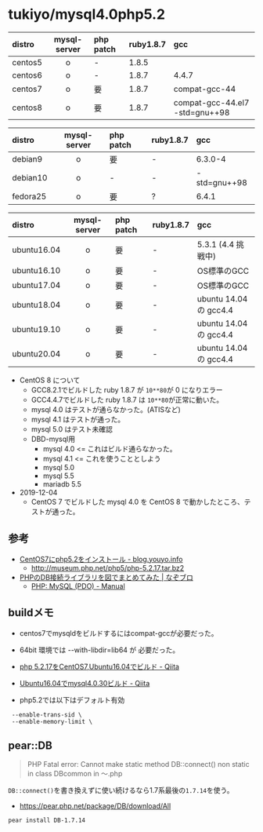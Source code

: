 # tukiyo/mysql4.0php5.2

|distro|mysql-server|php patch|ruby1.8.7| gcc |
|:--|:--:|:--|:--|:--|
|centos5| o | - | 1.8.5 | | 
|centos6| o | - | 1.8.7 | 4.4.7 | 
|centos7| o |要| 1.8.7 | compat-gcc-44 | 
|centos8| o |要| 1.8.7 | compat-gcc-44.el7 -std=gnu++98 | 

|distro|mysql-server|php patch|ruby1.8.7| gcc |
|:--|:--:|:--|:--|:--|
|debian9| o |要| - | 6.3.0-4 |
|debian10| o | - | - | -std=gnu++98 |
|fedora25| o |要| ? | 6.4.1 |

|distro|mysql-server|php patch|ruby1.8.7| gcc |
|:--|:--:|:--|:--|:--|
|ubuntu16.04| o |要| - | 5.3.1 (4.4 挑戦中) |
|ubuntu16.10| o |要| - | OS標準のGCC |
|ubuntu17.04| o |要| - | OS標準のGCC |
|ubuntu18.04| o |要| - | ubuntu 14.04 の gcc4.4 |
|ubuntu19.10| o |要| - | ubuntu 14.04 の gcc4.4 |
|ubuntu20.04| o |要| - | ubuntu 14.04 の gcc4.4 |

* CentOS 8 について
    * GCC8.2.1でビルドした ruby 1.8.7 が `10**80`が 0 になりエラー
    * GCC4.4.7でビルドした ruby 1.8.7 は `10**80`が正常に動いた。
    * mysql 4.0 はテストが通らなかった。(ATISなど)
    * mysql 4.1 はテストが通った。
    * mysql 5.0 はテスト未確認
    * DBD-mysql用
        * mysql 4.0 <= これはビルド通らなかった。
        * mysql 4.1 <= これを使うこととしよう
        * mysql 5.0
        * mysql 5.5
        * mariadb 5.5
* 2019-12-04
    * CentOS 7 でビルドした mysql 4.0 を CentOS 8 で動かしたところ、テストが通った。

## 参考

* [CentOS7にphp5.2をインストール - blog.youyo.info](http://blog.youyo.info/post/2016/02/10/php52-centos7/)
    * http://museum.php.net/php5/php-5.2.17.tar.bz2
* [PHPのDB接続ライブラリを図でまとめてみた | なぞブロ](http://nazonohito51.jugem.jp/?eid=49)
    * [PHP: MySQL (PDO) - Manual](http://php.net/manual/ja/ref.pdo-mysql.php)

## buildメモ

* centos7でmysqldをビルドするにはcompat-gccが必要だった。
* 64bit 環境では --with-libdir=lib64 が 必要だった。

* [php 5.2.17をCentOS7,Ubuntu16.04でビルド - Qiita](http://qiita.com/tukiyo3/items/23dac84a2dcb60c3bc1a)
* [Ubuntu16.04でmysql4.0.30ビルド - Qiita](http://qiita.com/tukiyo3/items/bb82590f28ba4672f0dd)

* php5.2では以下はデフォルト有効

```
 --enable-trans-sid \
 --enable-memory-limit \
```

## pear::DB

> PHP Fatal error:  Cannot make static method DB::connect() non static in class DBcommon in 〜.php

`DB::connect()`を書き換えずに使い続けるなら1.7系最後の`1.7.14`を使う。

* https://pear.php.net/package/DB/download/All

```
pear install DB-1.7.14
```
